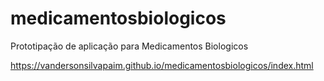 # medicamentosbiologicos
Prototipação de aplicação para Medicamentos Biologicos

https://vandersonsilvapaim.github.io/medicamentosbiologicos/index.html
